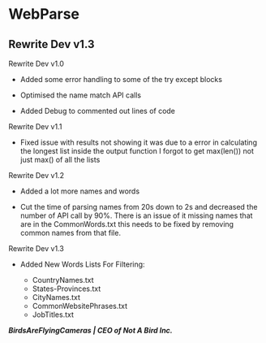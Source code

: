 # WebParse

## Rewrite Dev v1.3

Rewrite Dev v1.0

- Added some error handling to some of the try except blocks

- Optimised the name match API calls

- Added Debug to commented out lines of code


Rewrite Dev v1.1

- Fixed issue with results not showing it was due to a error in calculating the longest list inside the output function I forgot to get max(len()) not just max() of all the lists


Rewrite Dev v1.2

- Added a lot more names and words

- Cut the time of parsing names from 20s down to 2s and decreased the number of API call by 90%. There is an issue of it missing names that are in the CommonWords.txt this needs to be fixed by removing common names from that file.


Rewrite Dev v1.3

- Added New Words Lists For Filtering:

  - CountryNames.txt
  - States-Provinces.txt
  - CityNames.txt
  - CommonWebsitePhrases.txt
  - JobTitles.txt

  
***BirdsAreFlyingCameras | CEO of Not A Bird Inc.***

  
  
